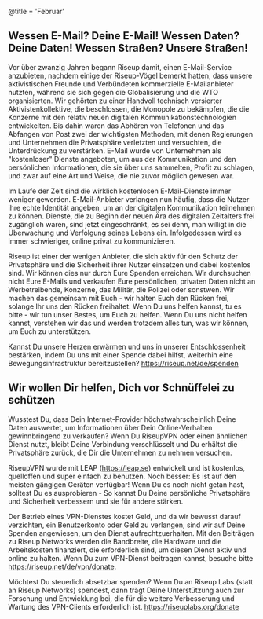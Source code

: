 @title = 'Februar'


Wessen E-Mail? Deine E-Mail! Wessen Daten? Deine Daten! Wessen Straßen? Unsere Straßen!
---------------------------------------------------------------------------------------

Vor über zwanzig Jahren begann Riseup damit, einen E-Mail-Service anzubieten, nachdem einige der Riseup-Vögel bemerkt hatten, dass unsere aktivistischen Freunde und Verbündeten kommerzielle E-Mailanbieter nutzten, während sie sich gegen die Globalisierung und die WTO organisierten. Wir gehörten zu einer Handvoll technisch versierter Aktivistenkollektive, die beschlossen, die Monopole zu bekämpfen, die die Konzerne mit den relativ neuen digitalen Kommunikationstechnologien entwickelten. Bis dahin waren das Abhören von Telefonen und das Abfangen von Post zwei der wichtigsten Methoden, mit denen Regierungen und Unternehmen die Privatsphäre verletzten und versuchten, die Unterdrückung zu verstärken. E-Mail wurde von Unternehmen als "kostenloser" Dienste angeboten, um aus der Kommunikation und den persönlichen Informationen, die sie über uns sammelten, Profit zu schlagen, und zwar auf eine Art und Weise, die nie zuvor möglich gewesen war.

Im Laufe der Zeit sind die wirklich kostenlosen E-Mail-Dienste immer weniger geworden. E-Mail-Anbieter verlangen nun häufig, dass die Nutzer ihre echte Identität angeben, um an der digitalen Kommunikation teilnehmen zu können. Dienste, die zu Beginn der neuen Ära des digitalen Zeitalters frei zugänglich waren, sind jetzt eingeschränkt, es sei denn, man willigt in die Überwachung und Verfolgung seines Lebens ein. Infolgedessen wird es immer schwieriger, online privat zu kommunizieren.

Riseup ist einer der wenigen Anbieter, die sich aktiv für den Schutz der Privatsphäre und die Sicherheit ihrer Nutzer einsetzen und dabei kostenlos sind. Wir können dies nur durch Eure Spenden erreichen. Wir durchsuchen nicht Eure E-Mails und verkaufen Eure persönlichen, privaten Daten nicht an Werbetreibende, Konzerne, das Militär, die Polizei oder sonstwen. Wir machen das gemeinsam mit Euch - wir halten Euch den Rücken frei, solange Ihr uns den Rücken freihaltet. Wenn Du uns helfen kannst, tu es bitte - wir tun unser Bestes, um Euch zu helfen. Wenn Du uns nicht helfen kannst, verstehen wir das und werden trotzdem alles tun, was wir können, um Euch zu unterstützen.

Kannst Du unsere Herzen erwärmen und uns in unserer Entschlossenheit bestärken, indem Du uns mit einer Spende dabei hilfst, weiterhin eine Bewegungsinfrastruktur bereitzustellen? https://riseup.net/de/spenden


Wir wollen Dir helfen, Dich vor Schnüffelei zu schützen
-------------------------------------------------------

Wusstest Du, dass Dein Internet-Provider höchstwahrscheinlich Deine Daten auswertet, um Informationen über Dein Online-Verhalten gewinnbringend zu verkaufen? Wenn Du RiseupVPN oder einen ähnlichen Dienst nutzt, bleibt Deine Verbindung verschlüsselt und Du erhältst die Privatsphäre zurück, die Dir die Unternehmen zu nehmen versuchen.

RiseupVPN wurde mit LEAP (https://leap.se) entwickelt und ist kostenlos, quelloffen und super einfach zu benutzen. Noch besser: Es ist auf den meisten gängigen Geräten verfügbar! Wenn Du es noch nicht getan hast, solltest Du es ausprobieren - So kannst Du Deine persönliche Privatsphäre und Sicherheit verbessern und sie für andere stärken.

Der Betrieb eines VPN-Dienstes kostet Geld, und da wir bewusst darauf verzichten, ein Benutzerkonto oder Geld zu verlangen, sind wir auf Deine Spenden angewiesen, um den Dienst aufrechtzuerhalten. Mit den Beiträgen zu Riseup Networks werden die Bandbreite, die Hardware und die Arbeitskosten finanziert, die erforderlich sind, um diesen Dienst aktiv und online zu halten. Wenn Du zum VPN-Dienst beitragen kannst, besuche bitte https://riseup.net/de/vpn/donate.

Möchtest Du steuerlich absetzbar spenden? Wenn Du an Riseup Labs (statt an Riseup Networks) spendest, dann trägt Deine Unterstützung auch zur Forschung und Entwicklung bei, die für die weitere Verbesserung und Wartung des VPN-Clients erforderlich ist. https://riseuplabs.org/donate